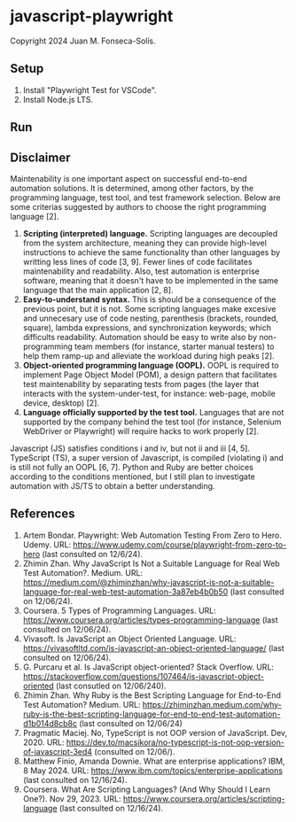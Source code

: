 # javascript-playwright
Copyright 2024 Juan M. Fonseca-Solís.

## Setup
1. Install "Playwright Test for VSCode".
2. Install Node.js LTS.

## Run

## Disclaimer
Maintenability is one important aspect on successful end-to-end automation solutions. It is determined, among other factors, by the programming language, test tool, and test framework selection. Below are some criterias suggested by authors to choose the right programming language [2].

1. **Scripting (interpreted) language.** Scripting languages are decoupled from the system architecture, meaning they can provide high-level instructions to achieve the same functionality than other languages by writting less lines of code [3, 9]. Fewer lines of code facilitates maintenability and readability. Also, test automation is enterprise software, meaning that it doesn't have to be implemented in the same language that the main application [2, 8].
2. **Easy-to-understand syntax.** This is should be a consequence of the previous point, but it is not. Some scripting languages make excesive and unnecesary use of code nesting, parenthesis (brackets, rounded, square), lambda expressions, and synchronization keywords; which difficults readability. Automation should be easy to write also by non-programming team members (for instance, starter manual testers) to help them ramp-up and alleviate the workload during high peaks [2].
3. **Object-oriented programming language (OOPL).** OOPL is required to implement Page Object Model (POM), a design pattern that facilitates test maintenability by separating tests from pages (the layer that interacts with the system-under-test, for instance: web-page, mobile device, desktop) [2].
4. **Language officially supported by the test tool.** Languages that are not supported by the company behind the test tool (for instance, Selenium WebDriver or Playwright) will require hacks to work properly [2].

Javascript (JS) satisfies conditions i and iv, but not ii and iii [4, 5]. TypeScript (TS), a super version of Javascript, is compiled (violating i) and is still not fully an OOPL [6, 7]. Python and Ruby are better choices according to the conditions mentioned, but I still plan to investigate automation with JS/TS to obtain a better understanding.

## References
1. Artem Bondar. Playwright: Web Automation Testing From Zero to Hero. Udemy. URL: https://www.udemy.com/course/playwright-from-zero-to-hero (last consulted on 12/6/24).
2. Zhimin Zhan. Why JavaScript Is Not a Suitable Language for Real Web Test Automation?. Medium. URL: https://medium.com/@zhiminzhan/why-javascript-is-not-a-suitable-language-for-real-web-test-automation-3a87eb4b0b50 (last consulted on 12/06/24).
3. Coursera. 5 Types of Programming Languages. URL: https://www.coursera.org/articles/types-programming-language (last consulted on 12/06/24).
4. Vivasoft. Is JavaScript an Object Oriented Language. URL: https://vivasoftltd.com/is-javascript-an-object-oriented-language/ (last consulted on 12/06/24).
5. G. Purcaru et al. Is JavaScript object-oriented? Stack Overflow. URL: https://stackoverflow.com/questions/107464/is-javascript-object-oriented (last consutled on 12/06/240).
6. Zhimin Zhan. Why Ruby is the Best Scripting Language for End-to-End Test Automation? Medium. URL: https://zhiminzhan.medium.com/why-ruby-is-the-best-scripting-language-for-end-to-end-test-automation-d1b014d8cb8c (last consulted on 12/06/24)
7. Pragmatic Maciej. No, TypeScript is not OOP version of JavaScript. Dev, 2020. URL: https://dev.to/macsikora/no-typescript-is-not-oop-version-of-javascript-3ed4 (consulted on 12/06/). 
8. Matthew Finio, Amanda Downie. What are enterprise applications? IBM, 8 May 2024. URL: https://www.ibm.com/topics/enterprise-applications (last consulted on 12/16/24).
9. Coursera. What Are Scripting Languages? (And Why Should I Learn One?). Nov 29, 2023. URL: https://www.coursera.org/articles/scripting-language (last consulted on 12/16/24). 
